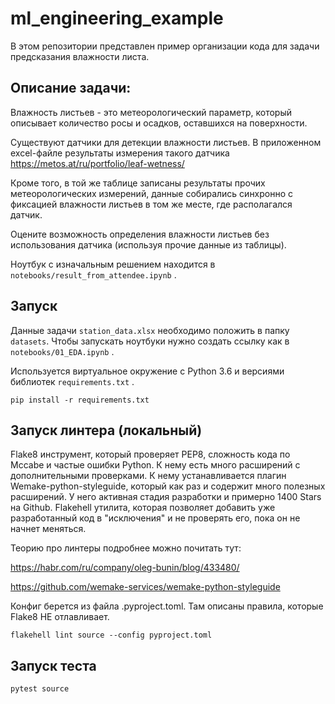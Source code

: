 # ml_engineering_example

В этом репозитории представлен пример организации кода для задачи предсказания влажности листа.

## Описание задачи:

Влажность листьев - это метеорологический параметр, который описывает количество росы и осадков, оставшихся на поверхности.

Существуют датчики для детекции влажности листьев. В приложенном excel-файле результаты измерения такого датчика https://metos.at/ru/portfolio/leaf-wetness/

Кроме того, в той же таблице записаны результаты прочих метеорологических измерений, данные собирались синхронно с фиксацией влажности листьев в том же месте, где располагался датчик.

Оцените возможность определения влажности листьев без использования датчика (используя прочие данные из таблицы). 

Ноутбук с изначальным решением находится в `notebooks/result_from_attendee.ipynb` .

## Запуск

Данные задачи `station_data.xlsx` необходимо положить в папку `datasets`. Чтобы запускать ноутбуки нужно создать ссылку как в `notebooks/01_EDA.ipynb` .

Используется виртуальное окружение с Python 3.6 и версиями библиотек `requirements.txt` .

```pip install -r requirements.txt```

## Запуск линтера (локальный)

Flake8 инструмент, который проверяет PEP8, сложность кода по Mccabe и частые ошибки Python. К нему есть много расширений с дополнительными проверками. К нему устанавливается плагин Wemake-python-styleguide, который как раз и содержит много полезных расширений. У него активная стадия разработки и примерно 1400 Stars на Github. Flakehell утилита, которая позволяет добавить уже разработанный код в "исключения" и не проверять его, пока он не начнет меняться.

Теорию про линтеры подробнее можно почитать тут:

https://habr.com/ru/company/oleg-bunin/blog/433480/

https://github.com/wemake-services/wemake-python-styleguide

Конфиг берется из файла .pyproject.toml. Там описаны правила, которые Flake8 НЕ отлавливает.

```flakehell lint source --config pyproject.toml```

## Запуск теста

```pytest source```
